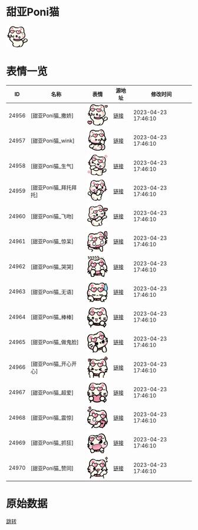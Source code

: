 # 甜亚Poni猫

<img src="./cover.png" height="60" alt="cover" />

# 表情一览

|ID|名称|表情|源地址|修改时间|
|----|----|----|----|----|
|24956|[甜亚Poni猫_撒娇]|<img src="./pic/024956_%5B甜亚Poni猫_撒娇%5D.png" height="60" alt="撒娇"/>|[链接](https://i0.hdslb.com/bfs/garb/71b3022d8a290a69628ef411cee816466493dbfc.png)|2023-04-23 17:46:10|
|24957|[甜亚Poni猫_wink]|<img src="./pic/024957_%5B甜亚Poni猫_wink%5D.png" height="60" alt="wink"/>|[链接](https://i0.hdslb.com/bfs/garb/40d0d3017f8c79a2ef9f3b07015a62bb22310526.png)|2023-04-23 17:46:10|
|24958|[甜亚Poni猫_生气]|<img src="./pic/024958_%5B甜亚Poni猫_生气%5D.png" height="60" alt="生气"/>|[链接](https://i0.hdslb.com/bfs/garb/9f33c102fd91bc7b5539e476e2f97d3eda6d74fa.png)|2023-04-23 17:46:10|
|24959|[甜亚Poni猫_拜托拜托]|<img src="./pic/024959_%5B甜亚Poni猫_拜托拜托%5D.png" height="60" alt="拜托拜托"/>|[链接](https://i0.hdslb.com/bfs/garb/6e0ec6c75deadf5dddd82b46d8aadffd3a75e0dd.png)|2023-04-23 17:46:10|
|24960|[甜亚Poni猫_飞吻]|<img src="./pic/024960_%5B甜亚Poni猫_飞吻%5D.png" height="60" alt="飞吻"/>|[链接](https://i0.hdslb.com/bfs/garb/9e5f909333659e266c59edf81ca7347608658d91.png)|2023-04-23 17:46:10|
|24961|[甜亚Poni猫_惊呆]|<img src="./pic/024961_%5B甜亚Poni猫_惊呆%5D.png" height="60" alt="惊呆"/>|[链接](https://i0.hdslb.com/bfs/garb/6bb53c31c402b71ed2e6009ac4de168d3c135077.png)|2023-04-23 17:46:10|
|24962|[甜亚Poni猫_哭哭]|<img src="./pic/024962_%5B甜亚Poni猫_哭哭%5D.png" height="60" alt="哭哭"/>|[链接](https://i0.hdslb.com/bfs/garb/e8e19b51dcab817f5a665f0f13789ad8733507db.png)|2023-04-23 17:46:10|
|24963|[甜亚Poni猫_无语]|<img src="./pic/024963_%5B甜亚Poni猫_无语%5D.png" height="60" alt="无语"/>|[链接](https://i0.hdslb.com/bfs/garb/6b2b242ac352bfd43a9a3f30297ec6d9f4da89e6.png)|2023-04-23 17:46:10|
|24964|[甜亚Poni猫_棒棒]|<img src="./pic/024964_%5B甜亚Poni猫_棒棒%5D.png" height="60" alt="棒棒"/>|[链接](https://i0.hdslb.com/bfs/garb/201029bfcb89b109985a3cecff27b9e621b4d0e3.png)|2023-04-23 17:46:10|
|24965|[甜亚Poni猫_做鬼脸]|<img src="./pic/024965_%5B甜亚Poni猫_做鬼脸%5D.png" height="60" alt="做鬼脸"/>|[链接](https://i0.hdslb.com/bfs/garb/08554c412885d619d4121e2f054f51689bc495ca.png)|2023-04-23 17:46:10|
|24966|[甜亚Poni猫_开心开心]|<img src="./pic/024966_%5B甜亚Poni猫_开心开心%5D.png" height="60" alt="开心开心"/>|[链接](https://i0.hdslb.com/bfs/garb/8cdbd76e3c06bf75c26a8613687c755531fcc33f.png)|2023-04-23 17:46:10|
|24967|[甜亚Poni猫_超爱]|<img src="./pic/024967_%5B甜亚Poni猫_超爱%5D.png" height="60" alt="超爱"/>|[链接](https://i0.hdslb.com/bfs/garb/8be5be3658c7a1b211fe63ad91ce542857d58087.png)|2023-04-23 17:46:10|
|24968|[甜亚Poni猫_震惊]|<img src="./pic/024968_%5B甜亚Poni猫_震惊%5D.png" height="60" alt="震惊"/>|[链接](https://i0.hdslb.com/bfs/garb/48e449952263a7c65a4efebc239a44f62077f2eb.png)|2023-04-23 17:46:10|
|24969|[甜亚Poni猫_抓狂]|<img src="./pic/024969_%5B甜亚Poni猫_抓狂%5D.png" height="60" alt="抓狂"/>|[链接](https://i0.hdslb.com/bfs/garb/ba2f04df13e5cedd4ee6076d5f6ce87b4b1fe335.png)|2023-04-23 17:46:10|
|24970|[甜亚Poni猫_赞同]|<img src="./pic/024970_%5B甜亚Poni猫_赞同%5D.png" height="60" alt="赞同"/>|[链接](https://i0.hdslb.com/bfs/garb/4a2e6b3dd8d6adb90f8c69e80a003237b891b2f9.png)|2023-04-23 17:46:10|

# 原始数据

[跳转](./raw.json)

